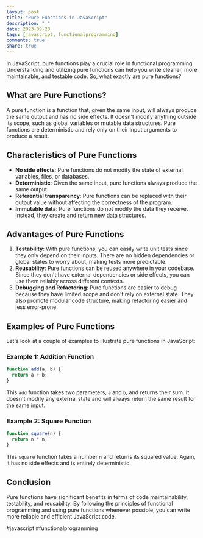 ```yaml
---
layout: post
title: "Pure Functions in JavaScript"
description: " "
date: 2023-09-20
tags: [javascript, functionalprogramming]
comments: true
share: true
---
```


In JavaScript, pure functions play a crucial role in functional programming. Understanding and utilizing pure functions can help you write cleaner, more maintainable, and testable code. So, what exactly are pure functions?

## What are Pure Functions?
A pure function is a function that, given the same input, will always produce the same output and has no side effects. It doesn't modify anything outside its scope, such as global variables or mutable data structures. Pure functions are deterministic and rely only on their input arguments to produce a result.

## Characteristics of Pure Functions
- **No side effects**: Pure functions do not modify the state of external variables, files, or databases.
- **Deterministic**: Given the same input, pure functions always produce the same output.
- **Referential transparency**: Pure functions can be replaced with their output value without affecting the correctness of the program.
- **Immutable data**: Pure functions do not modify the data they receive. Instead, they create and return new data structures.

## Advantages of Pure Functions
1. **Testability**: With pure functions, you can easily write unit tests since they only depend on their inputs. There are no hidden dependencies or global states to worry about, making tests more predictable.
2. **Reusability**: Pure functions can be reused anywhere in your codebase. Since they don't have external dependencies or side effects, you can use them reliably across different contexts.
3. **Debugging and Refactoring**: Pure functions are easier to debug because they have limited scope and don't rely on external state. They also promote modular code structure, making refactoring easier and less error-prone.

## Examples of Pure Functions
Let's look at a couple of examples to illustrate pure functions in JavaScript:

### Example 1: Addition Function
```javascript
function add(a, b) {
  return a + b;
}
```
This `add` function takes two parameters, `a` and `b`, and returns their sum. It doesn't modify any external state and will always return the same result for the same input.

### Example 2: Square Function
```javascript
function square(n) {
  return n * n;
}
```
This `square` function takes a number `n` and returns its squared value. Again, it has no side effects and is entirely deterministic.

## Conclusion
Pure functions have significant benefits in terms of code maintainability, testability, and reusability. By following the principles of functional programming and using pure functions whenever possible, you can write more reliable and efficient JavaScript code.

#javascript #functionalprogramming